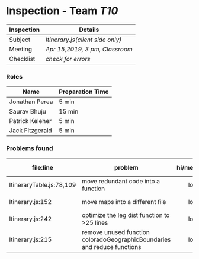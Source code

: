 # Inspection - Team *T10* 
 
| Inspection | Details |
| ----- | ----- |
| Subject | *Itinerary.js(client side only)* |
| Meeting | *Apr 15,2019, 3 pm, Classroom* |
| Checklist | *check for errors* |

### Roles

| Name | Preparation Time |
| ---- | ---- |
| Jonathan Perea | 5 min |
| Saurav Bhuju |15 min |
| Patrick Keleher | 5 min |
| Jack Fitzgerald | 5 min |

### Problems found

| file:line | problem | hi/med/low | who found | github#  |
| --- | --- | :---: | :---: | --- |
| ItineraryTable.js:78,109 | move redundant code into a function  | low | Jack Fitzgerald | | 
| Itinerary.js:152 | move maps into a different file  | low | Saurav Bhuju | | 
| Itinerary.js:242 | optimize the leg dist function to >25 lines | low | Patrick Keleher | |
| Itinerary.js:215 |  remove unused function coloradoGeographicBoundaries and reduce functions| low | Jonathan Perea | |

